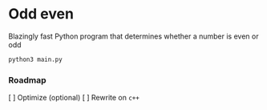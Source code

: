 # Odd even

Blazingly fast Python program that determines whether a number is even or odd

```sh
python3 main.py
```

### Roadmap
[ ] Optimize (optional)
[ ] Rewrite on `c++`
